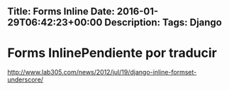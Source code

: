 Title: Forms Inline
Date: 2016-01-29T06:42:23+00:00
Description: 
Tags: Django
---
# Forms InlinePendiente por traducir

http://www.lab305.com/news/2012/jul/19/django-inline-formset-underscore/